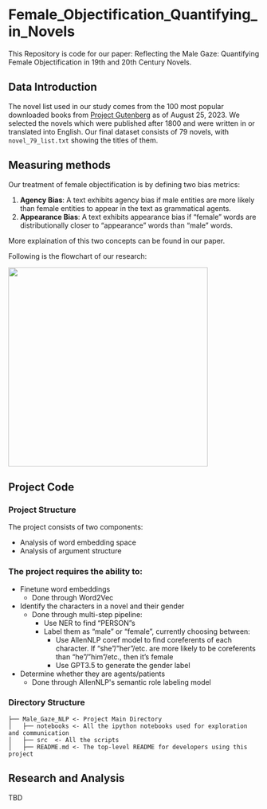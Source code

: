 # Female_Objectification_Quantifying_in_Novels
This Repository is code for our paper: Reflecting the Male Gaze: Quantifying Female Objectification in 19th and 20th Century Novels.

## Data Introduction
The novel list used in our study comes from the 100 most popular downloaded books from [Project Gutenberg] as of August 25, 2023. We selected the novels which were published after 1800 and were written in or translated into English. Our final dataset consists of 79 novels, with `novel_79_list.txt` showing the titles of them.

[Project Gutenberg]: https://www.gutenberg.org/ebooks/search/?sort_order=downloads

## Measuring methods
Our treatment of female objectification is by defining two bias metrics:
1. **Agency Bias**: A text exhibits agency bias if male entities are more likely than female entities to appear in the text as grammatical agents.
2. **Appearance Bias**: A text exhibits appearance bias if “female” words are distributionally closer to “appearance” words than “male” words.

More explaination of this two concepts can be found in our paper.

Following is the flowchart of our research:

<img src="figures/flowchart.png" width=400px>

## Project Code
### Project Structure
The project consists of two components:
- Analysis of word embedding space
- Analysis of argument structure

### The project requires the ability to:
- Finetune word embeddings
  - Done through Word2Vec 
- Identify the characters in a novel and their gender
  - Done through multi-step pipeline:
    - Use NER to find “PERSON”s
    - Label them as “male” or “female”, currently choosing between:
      - Use AllenNLP coref model to find coreferents of each character. If “she”/”her”/etc. are more likely to be coreferents than “he”/”him”/etc., then it’s female
      - Use GPT3.5 to generate the gender label
- Determine whether they are agents/patients
  - Done through AllenNLP's semantic role labeling model

### Directory Structure
```
├── Male_Gaze_NLP <- Project Main Directory
│   ├── notebooks <- All the ipython notebooks used for exploration and communication
│   ├── src  <- All the scripts
│   ├── README.md <- The top-level README for developers using this project
```
## Research and Analysis
TBD
